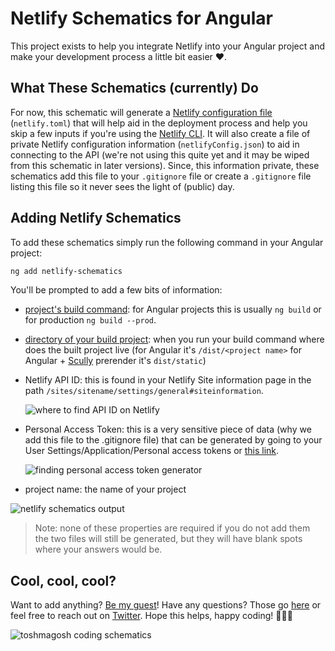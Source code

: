 # Netlify Schematics for Angular

This project exists to help you integrate Netlify into your Angular project and make your development process a little bit easier ♥.

## What These Schematics (currently) Do

For now, this schematic will generate a [Netlify configuration file](https://docs.netlify.com/configure-builds/file-based-configuration/?utm_source=project-repo&utm_medium=netlify-schematics_tzm&utm_campaign=devex) (`netlify.toml`) that will help aid in the deployment process and help you skip a few inputs if you're using the [Netlify CLI](https://docs.netlify.com/cli/get-started/?utm_source=project-repo&utm_medium=netlify-schematics_tzm&utm_campaign=devex). It will also create a file of private Netlify configuration information (`netlifyConfig.json`) to aid in connecting to the API (we're not using this quite yet and it may be wiped from this schematic in later versions). Since, this information private, these schematics add this file to your `.gitignore` file or create a `.gitignore` file listing this file so it never sees the light of (public) day.

## Adding Netlify Schematics

To add these schematics simply run the following command in your Angular project:

```bash
ng add netlify-schematics
```

You'll be prompted to add a few bits of information:

- [project's build command](https://docs.netlify.com/configure-builds/get-started/#definitions?utm_source=project-repo&utm_medium=netlify-schematics_tzm&utm_campaign=devex): for Angular projects this is usually `ng build` or for production `ng build --prod`.
- [directory of your build project](https://docs.netlify.com/configure-builds/get-started/#definitions?utm_source=project-repo&utm_medium=netlify-schematics_tzm&utm_campaign=devex): when you run your build command where does the built project live (for Angular it's `/dist/<project name>` for Angular + [Scully](https://github.com/scullyio/scully/blob/master/README.md) prerender it's `dist/static`)
- Netlify API ID: this is found in your Netlify Site information page in the path `/sites/sitename/settings/general#siteinformation`.

  ![where to find API ID on Netlify](https://cdn.netlify.com/0330ba7502466c14075dd4f7705c5f1ce01c0f05/27760/img/blog/app-id.png)

- Personal Access Token: this is a very sensitive piece of data (why we add this file to the .gitignore file) that can be generated by going to your User Settings/Application/Personal access tokens or [this link](https://app.netlify.com/user/applications/personal).

  ![finding personal access token generator](https://cdn.netlify.com/654e259c62607bbc261a5d7e3cb49e8d5971b867/3c228/img/blog/token.png)

- project name: the name of your project

![netlify schematics output](https://res.cloudinary.com/dzkoxrsdj/image/upload/v1584591508/Screen_Shot_2020-03-19_at_12.16.51_AM_gztmit.jpg)

> Note: none of these properties are required if you do not add them the two files will still be generated, but they will have blank spots where your answers would be.

## Cool, cool, cool?

Want to add anything? [Be my guest](https://github.com/tzmanics/netlify-schematics/blob/master/CONTRIBUTING.md)! Have any questions? Those go [here](https://github.com/tzmanics/netlify-schematics/issues) or feel free to reach out on [Twitter](http://twitter.com/tzmanics). Hope this helps, happy coding! 👩🏻‍💻

![toshmagosh coding schematics](https://github.com/tzmanics/deploy-for-dogs/blob/master/images/toshi-01.gif?raw=true)
